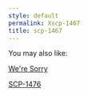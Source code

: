 ```yaml
---
style: default
permalink: Xscp-1467
title: scp-1467
---
```

You may also like:

[We're Sorry](http://scp-wiki.net/we-re-sorry)

[SCP-1476](http://scp-wiki.net/scp-1476)
